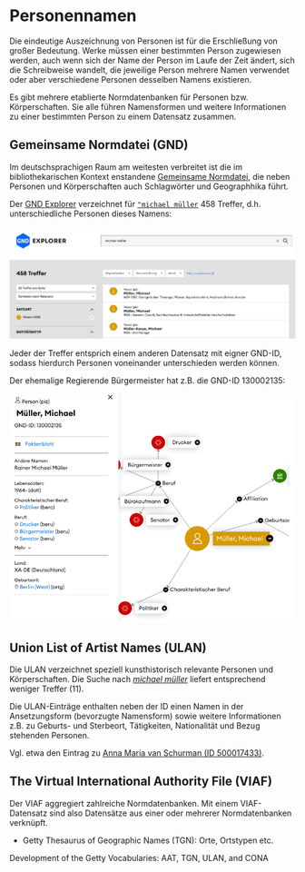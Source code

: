 # Personennamen

Die eindeutige Auszeichnung von Personen ist für die Erschließung von großer Bedeutung.
Werke müssen einer bestimmten Person zugewiesen werden, auch wenn sich der Name der Person im Laufe der Zeit ändert, sich die Schreibweise wandelt, die jeweilige Person mehrere Namen verwendet oder aber verschiedene Personen desselben Namens existieren.

Es gibt mehrere etablierte Normdatenbanken für Personen bzw. Körperschaften.
Sie alle führen Namensformen und weitere Informationen zu einer bestimmten Person zu einem Datensatz zusammen.

## Gemeinsame Normdatei (GND)

Im deutschsprachigen Raum am weitesten verbreitet ist die im bibliothekarischen Kontext enstandene [Gemeinsame Normdatei](), die neben Personen und Körperschaften auch Schlagwörter und Geographhika führt.

Der [GND Explorer](https://explore.gnd.network) verzeichnet für [`"michael müller`](https://explore.gnd.network/search?term=michael%20m%C3%BCller&f.satzart.ex=Organisation&f.satzart.ex=Veranstaltung&f.satzart.ex=Werk&rows=25) 458 Treffer, d.h. unterschiedliche Personen dieses Namens:

![](images/gnd_explorer_michael_mueller.png)

Jeder der Treffer entsprich einem anderen Datensatz mit eigner GND-ID, sodass hierdurch Personen voneinander unterschieden werden können.

Der ehemalige Regierende Bürgermeister hat z.B. die GND-ID 130002135:

[![](images/gnd_explorer_michael_mueller_buergermeister.png)](https://explore.gnd.network/gnd/130002135/relations?term=michael%20m%C3%BCller%20b%C3%BCrgermeister&rows=25&pos=1)

## Union List of Artist Names (ULAN)

Die ULAN verzeichnet speziell kunsthistorisch relevante Personen und Körperschaften.
Die Suche nach [*michael müller*](https://www.getty.edu/vow/ULANServlet?english=Y&find=michael+m%C3%BCller&role=&page=1&nation=) liefert entsprechend weniger Treffer (11).

Die ULAN-Einträge enthalten neben der ID einen Namen in der Ansetzungsform (bevorzugte Namensform) sowie weitere Informationen z.B. zu Geburts- und Sterbeort, Tätigkeiten, Nationalität und Bezug stehenden Personen. 

Vgl. etwa den Eintrag zu [Anna Maria van Schurman (ID 500017433)](http://vocab.getty.edu/page/ulan/500017433).

## The Virtual International Authority File (VIAF)

Der VIAF aggregiert zahlreiche Normdatenbanken.
Mit einem VIAF-Datensatz sind also Datensätze aus einer oder mehrerer Normdatenbanken verknüpft.

- Getty Thesaurus of Geographic Names (TGN): Orte, Ortstypen etc.

Development of the Getty Vocabularies: AAT, TGN, ULAN, and CONA